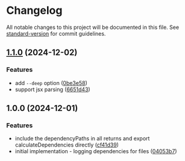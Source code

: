 # Changelog

All notable changes to this project will be documented in this file. See [standard-version](https://github.com/conventional-changelog/standard-version) for commit guidelines.

## [1.1.0](https://github.com/Jmsa/dep-forest/compare/v1.0.0...v1.1.0) (2024-12-02)


### Features

* add `--deep` option ([0be3e58](https://github.com/Jmsa/dep-forest/commit/0be3e58fbe8e14740010c4f9f8b331252bb68698))
* support jsx parsing ([6651d43](https://github.com/Jmsa/dep-forest/commit/6651d4329b2be08281f11b69def82ca6d7ee07e7))

## 1.0.0 (2024-12-01)


### Features

* include the dependencyPaths in all returns and export calculateDependencies directly ([cf41d39](https://github.com/Jmsa/dep-forest/commit/cf41d39ad2beec8b63349c66e60ed4c1dc499a01))
* initial implementation - logging dependencies for files ([04053b7](https://github.com/Jmsa/dep-forest/commit/04053b7460e3dc4bdfc4381f95875ed340f97655))
